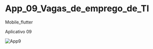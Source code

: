 <h1> App_09_Vagas_de_emprego_de_TI </h1>

Mobile_flutter

Aplicativo 09
<td>
  
![App9](https://user-images.githubusercontent.com/61985297/162428897-92e05ae7-a959-4be4-a633-240938212e8a.png)
